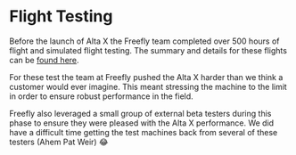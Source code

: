 # Flight Testing

Before the launch of Alta X the Freefly team completed over 500 hours of flight and simulated flight testing.  The summary and details for these flights can be [found here](https://drive.google.com/open?id=1U8e_XQAABZtwCcu1WQMT0Hj9cCPUEaBiS4saH9bgJpM).

For these test the team at Freefly pushed the Alta X harder than we think a customer would ever imagine.  This meant stressing the machine to the limit in order to ensure robust performance in the field.  

Freefly also leveraged a small group of external beta testers during this phase to ensure they were pleased with the Alta X performance.  We did have a difficult time getting the test machines back from several of these testers \(Ahem Pat Weir\) 😂





